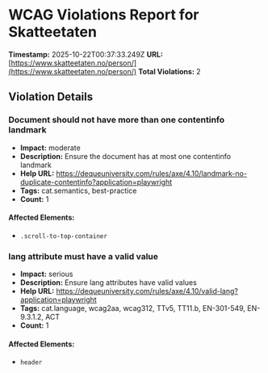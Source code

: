 # WCAG Violations Report for Skatteetaten

**Timestamp:** 2025-10-22T00:37:33.249Z
**URL:** [https://www.skatteetaten.no/person/](https://www.skatteetaten.no/person/)
**Total Violations:** 2

## Violation Details

### Document should not have more than one contentinfo landmark

- **Impact:** moderate
- **Description:** Ensure the document has at most one contentinfo landmark
- **Help URL:** https://dequeuniversity.com/rules/axe/4.10/landmark-no-duplicate-contentinfo?application=playwright
- **Tags:** cat.semantics, best-practice
- **Count:** 1

#### Affected Elements:

- `.scroll-to-top-container`

### lang attribute must have a valid value

- **Impact:** serious
- **Description:** Ensure lang attributes have valid values
- **Help URL:** https://dequeuniversity.com/rules/axe/4.10/valid-lang?application=playwright
- **Tags:** cat.language, wcag2aa, wcag312, TTv5, TT11.b, EN-301-549, EN-9.3.1.2, ACT
- **Count:** 1

#### Affected Elements:

- `header`
